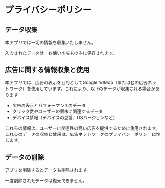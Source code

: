 # プライバシーポリシー

## データ収集
本アプリでは一切の情報を収集いたしません。

入力されたデータは、お使いの端末のみに保存されます。

## 広告に関する情報収集と使用
本アプリでは、広告の表示を目的としてGoogle AdMob（または他の広告ネットワーク）を使用しています。これにより、以下のデータが収集される場合があります

- 広告の表示とパフォーマンスのデータ
- クリック数やユーザーの興味に関連するデータ
- デバイス情報（デバイスの型番、OSバージョンなど）

これらの情報は、ユーザーに関連性の高い広告を提供するために使用されます。これらのデータの収集と使用は、広告ネットワークのプライバシーポリシーに準じます。


## データの削除
アプリを削除するとデータも削除されます。

一度削除されたデータは復元できません。

